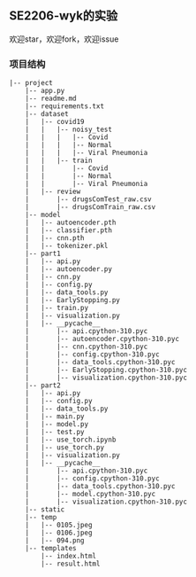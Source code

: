 ## SE2206-wyk的实验

欢迎star，欢迎fork，欢迎issue

### 项目结构
    |-- project
        |-- app.py
        |-- readme.md
        |-- requirements.txt
        |-- dataset
        |   |-- covid19
        |   |   |-- noisy_test
        |   |   |   |-- Covid
        |   |   |   |-- Normal
        |   |   |   |-- Viral Pneumonia
        |   |   |-- train
        |   |       |-- Covid
        |   |       |-- Normal
        |   |       |-- Viral Pneumonia
        |   |-- review
        |       |-- drugsComTest_raw.csv
        |       |-- drugsComTrain_raw.csv
        |-- model
        |   |-- autoencoder.pth
        |   |-- classifier.pth
        |   |-- cnn.pth
        |   |-- tokenizer.pkl
        |-- part1
        |   |-- api.py
        |   |-- autoencoder.py
        |   |-- cnn.py
        |   |-- config.py
        |   |-- data_tools.py
        |   |-- EarlyStopping.py
        |   |-- train.py
        |   |-- visualization.py
        |   |-- __pycache__
        |       |-- api.cpython-310.pyc
        |       |-- autoencoder.cpython-310.pyc
        |       |-- cnn.cpython-310.pyc
        |       |-- config.cpython-310.pyc
        |       |-- data_tools.cpython-310.pyc
        |       |-- EarlyStopping.cpython-310.pyc
        |       |-- visualization.cpython-310.pyc
        |-- part2
        |   |-- api.py
        |   |-- config.py
        |   |-- data_tools.py
        |   |-- main.py
        |   |-- model.py
        |   |-- test.py
        |   |-- use_torch.ipynb
        |   |-- use_torch.py
        |   |-- visualization.py
        |   |-- __pycache__
        |       |-- api.cpython-310.pyc
        |       |-- config.cpython-310.pyc
        |       |-- data_tools.cpython-310.pyc
        |       |-- model.cpython-310.pyc
        |       |-- visualization.cpython-310.pyc
        |-- static
        |-- temp
        |   |-- 0105.jpeg
        |   |-- 0106.jpeg
        |   |-- 094.png
        |-- templates
            |-- index.html
            |-- result.html



